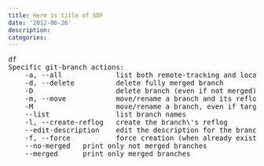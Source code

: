 ```yaml
---
title: Here is title of SDF
date: '2012-06-26'
description:
categories:
---
```


<html>
<pre>
df
Specific git-branch actions:
    -a, --all             list both remote-tracking and local branches
    -d, --delete          delete fully merged branch
    -D                    delete branch (even if not merged)
    -m, --move            move/rename a branch and its reflog
    -M                    move/rename a branch, even if target exists
    --list                list branch names
    -l, --create-reflog   create the branch\'s reflog
    --edit-description    edit the description for the branch
    -f, --force           force creation (when already exists)
    --no-merged <commit>  print only not merged branches
    --merged <commit>     print only merged branches
</pre>
</html>
